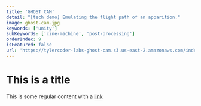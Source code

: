 ```yaml
---
title: 'GHOST CAM'
detail: "[tech demo] Emulating the flight path of an apparition."
image: ghost-cam.jpg
keywords: ['unity']
subKeywords: ['cine-machine', 'post-processing']
orderIndex: 9
isFeatured: false
url: 'https://tylercoder-labs-ghost-cam.s3.us-east-2.amazonaws.com/index.html'
---
```


# This is a title

This is some regular content with a [link](https://google.com)